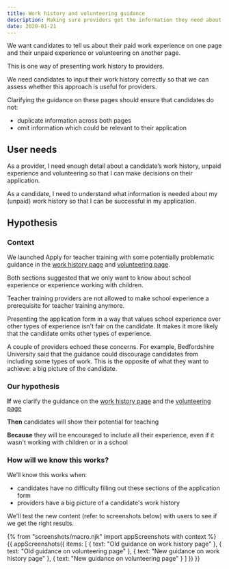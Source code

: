 ```yaml
---
title: Work history and volunteering guidance
description: Making sure providers get the information they need about a candidate's (unpaid) work history.
date: 2020-01-21
---
```

We want candidates to tell us about their paid work experience on one page and their unpaid experience or volunteering on another page.

This is one way of presenting work history to providers.

We need candidates to input their work history correctly so that we can assess whether this approach is useful for providers.

Clarifying the guidance on these pages should ensure that candidates do not:

* duplicate information across both pages
* omit information which could be relevant to their application

## User needs

As a provider, I need enough detail about a candidate’s work history, unpaid experience and volunteering so that I can make decisions on their application.

As a candidate, I need to understand what information is needed about my (unpaid) work history so that I can be successful in my application.

## Hypothesis

### Context

We launched Apply for teacher training with some potentially problematic guidance in the [work history page](/apply-for-teacher-training/work-history-and-volunteering#old-guidance-on-work-history-page) and [volunteering page](/apply-for-teacher-training/work-history-and-volunteering#old-guidance-on-volunteering-page).

Both sections suggested that we only want to know about school experience or experience working with children.

Teacher training providers are not allowed to make school experience a prerequisite for teacher training anymore.

Presenting the application form in a way that values school experience over other types of experience isn't fair on the candidate. It makes it more likely that the candidate omits other types of experience.

A couple of providers echoed these concerns. For example, Bedfordshire University said that the guidance could discourage candidates from including some types of work. This is the opposite of what they want to achieve: a big picture of the candidate.

### Our hypothesis

**If** we clarify the guidance on the [work history page](/apply-for-teacher-training/work-history-and-volunteering#new-guidance-on-work-history-page) and the [volunteering page](/apply-for-teacher-training/work-history-and-volunteering#new-guidance-on-volunteering-page)

**Then** candidates will show their potential for teaching

**Because** they will be encouraged to include all their experience, even if it wasn't working with children or in a school

### How will we know this works?

 We’ll know this works when:

 * candidates have no difficulty filling out these sections of the application form
 * providers have a big picture of a candidate's work history

 We'll test the new content (refer to screenshots below) with users to see if we get the right results.

{% from "screenshots/macro.njk" import appScreenshots with context %}
{{ appScreenshots({
  items: [
    { text: "Old guidance on work history page" },
    { text: "Old guidance on volunteering page" },
    { text: "New guidance on work history page" },
    { text: "New guidance on volunteering page" }
  ]
}) }}
